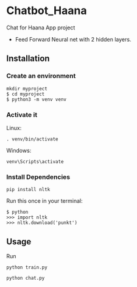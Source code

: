 # Chatbot_Haana
 Chat for Haana App project

- Feed Forward Neural net with 2 hidden layers.

## Installation

### Create an environment
```console
mkdir myproject
$ cd myproject
$ python3 -m venv venv
```

### Activate it
Linux:
```console
. venv/bin/activate
```
Windows:
```console
venv\Scripts\activate
 ```

### Install Dependencies

 ```console
pip install nltk
 ```
Run this once in your terminal:
 ```console
$ python
>>> import nltk
>>> nltk.download('punkt')
```

## Usage
Run
```console
python train.py
```
```console
python chat.py
